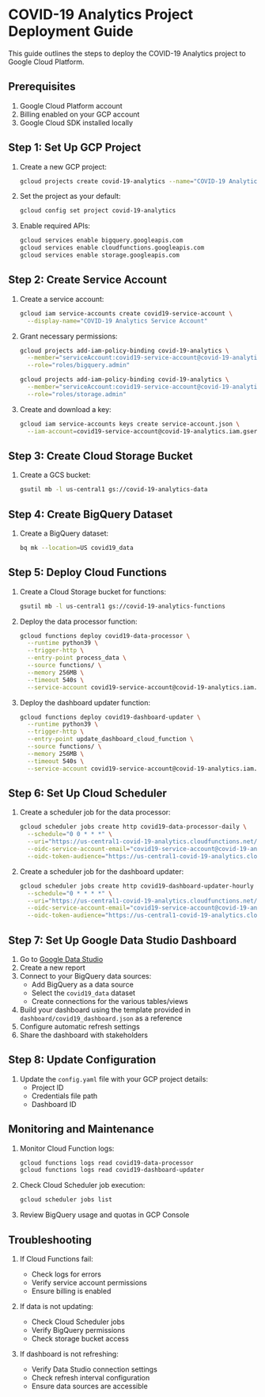 # COVID-19 Analytics Project Deployment Guide

This guide outlines the steps to deploy the COVID-19 Analytics project to Google Cloud Platform.

## Prerequisites

1. Google Cloud Platform account
2. Billing enabled on your GCP account
3. Google Cloud SDK installed locally

## Step 1: Set Up GCP Project

1. Create a new GCP project:
   ```bash
   gcloud projects create covid-19-analytics --name="COVID-19 Analytics"
   ```

2. Set the project as your default:
   ```bash
   gcloud config set project covid-19-analytics
   ```

3. Enable required APIs:
   ```bash
   gcloud services enable bigquery.googleapis.com
   gcloud services enable cloudfunctions.googleapis.com
   gcloud services enable storage.googleapis.com
   ```

## Step 2: Create Service Account

1. Create a service account:
   ```bash
   gcloud iam service-accounts create covid19-service-account \
     --display-name="COVID-19 Analytics Service Account"
   ```

2. Grant necessary permissions:
   ```bash
   gcloud projects add-iam-policy-binding covid-19-analytics \
     --member="serviceAccount:covid19-service-account@covid-19-analytics.iam.gserviceaccount.com" \
     --role="roles/bigquery.admin"
   
   gcloud projects add-iam-policy-binding covid-19-analytics \
     --member="serviceAccount:covid19-service-account@covid-19-analytics.iam.gserviceaccount.com" \
     --role="roles/storage.admin"
   ```

3. Create and download a key:
   ```bash
   gcloud iam service-accounts keys create service-account.json \
     --iam-account=covid19-service-account@covid-19-analytics.iam.gserviceaccount.com
   ```

## Step 3: Create Cloud Storage Bucket

1. Create a GCS bucket:
   ```bash
   gsutil mb -l us-central1 gs://covid-19-analytics-data
   ```

## Step 4: Create BigQuery Dataset

1. Create a BigQuery dataset:
   ```bash
   bq mk --location=US covid19_data
   ```

## Step 5: Deploy Cloud Functions

1. Create a Cloud Storage bucket for functions:
   ```bash
   gsutil mb -l us-central1 gs://covid-19-analytics-functions
   ```

2. Deploy the data processor function:
   ```bash
   gcloud functions deploy covid19-data-processor \
     --runtime python39 \
     --trigger-http \
     --entry-point process_data \
     --source functions/ \
     --memory 256MB \
     --timeout 540s \
     --service-account covid19-service-account@covid-19-analytics.iam.gserviceaccount.com
   ```

3. Deploy the dashboard updater function:
   ```bash
   gcloud functions deploy covid19-dashboard-updater \
     --runtime python39 \
     --trigger-http \
     --entry-point update_dashboard_cloud_function \
     --source functions/ \
     --memory 256MB \
     --timeout 540s \
     --service-account covid19-service-account@covid-19-analytics.iam.gserviceaccount.com
   ```

## Step 6: Set Up Cloud Scheduler

1. Create a scheduler job for the data processor:
   ```bash
   gcloud scheduler jobs create http covid19-data-processor-daily \
     --schedule="0 0 * * *" \
     --uri="https://us-central1-covid-19-analytics.cloudfunctions.net/covid19-data-processor" \
     --oidc-service-account-email="covid19-service-account@covid-19-analytics.iam.gserviceaccount.com" \
     --oidc-token-audience="https://us-central1-covid-19-analytics.cloudfunctions.net/covid19-data-processor"
   ```

2. Create a scheduler job for the dashboard updater:
   ```bash
   gcloud scheduler jobs create http covid19-dashboard-updater-hourly \
     --schedule="0 * * * *" \
     --uri="https://us-central1-covid-19-analytics.cloudfunctions.net/covid19-dashboard-updater" \
     --oidc-service-account-email="covid19-service-account@covid-19-analytics.iam.gserviceaccount.com" \
     --oidc-token-audience="https://us-central1-covid-19-analytics.cloudfunctions.net/covid19-dashboard-updater"
   ```

## Step 7: Set Up Google Data Studio Dashboard

1. Go to [Google Data Studio](https://datastudio.google.com/)
2. Create a new report
3. Connect to your BigQuery data sources:
   - Add BigQuery as a data source
   - Select the `covid19_data` dataset
   - Create connections for the various tables/views
4. Build your dashboard using the template provided in `dashboard/covid19_dashboard.json` as a reference
5. Configure automatic refresh settings
6. Share the dashboard with stakeholders

## Step 8: Update Configuration

1. Update the `config.yaml` file with your GCP project details:
   - Project ID
   - Credentials file path
   - Dashboard ID

## Monitoring and Maintenance

1. Monitor Cloud Function logs:
   ```bash
   gcloud functions logs read covid19-data-processor
   gcloud functions logs read covid19-dashboard-updater
   ```

2. Check Cloud Scheduler job execution:
   ```bash
   gcloud scheduler jobs list
   ```

3. Review BigQuery usage and quotas in GCP Console

## Troubleshooting

1. If Cloud Functions fail:
   - Check logs for errors
   - Verify service account permissions
   - Ensure billing is enabled

2. If data is not updating:
   - Check Cloud Scheduler jobs
   - Verify BigQuery permissions
   - Check storage bucket access

3. If dashboard is not refreshing:
   - Verify Data Studio connection settings
   - Check refresh interval configuration
   - Ensure data sources are accessible 